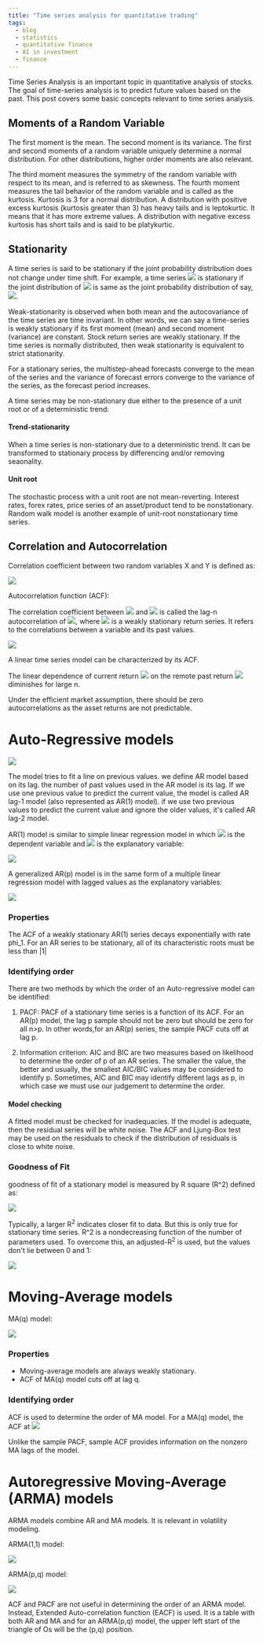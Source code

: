 ```yaml
---
title: "Time series analysis for quantitative trading"
tags:
  - blog
  - statistics
  - quantitative finance
  - AI in investment
  - finance
---
```


Time Series Analysis is an important topic in quantitative analysis of stocks. The goal of time-series analysis is to predict future values based on the past. This post covers some basic concepts relevant to time series analysis.


## Moments of a Random Variable

The first moment is the mean. The second moment is its variance. The first and second moments of a random variable uniquely determine a normal distribution. For other distributions, higher order moments are also relevant.

The third moment measures the symmetry of the random variable with respect to its mean, and is referred to as skewness. The fourth moment measures the tail behavior of the random variable and is called as the kurtosis. Kurtosis is 3 for a normal distribution. A distribution with positive excess kurtosis (kurtosis greater than 3) has heavy tails and is leptokurtic. It means that it has more extreme values. A distribution with negative excess kurtosis has short tails and is said to be platykurtic.

## Stationarity

A time series is said to be stationary if the joint probability distribution does not change under time shift. For example, a time series <img src="https://latex.codecogs.com/svg.latex?r_t"> is stationary if the joint distribution of <img src="https://latex.codecogs.com/svg.latex?(r_{t_1},r_{t_2},...r_{t_n})"> is same as the joint probability distribution of say, <img src="https://latex.codecogs.com/svg.latex?(r_{t_{1+1}}, r_{t_{2+1}},...r_{t_{n+1}})">. 

Weak-stationarity is observed when both mean and the autocovariance of the time series are time invariant. In other words, we can say a time-series is weakly stationary if its first moment (mean) and second moment (variance) are constant. Stock return series are weakly stationary. If the time series is normally distributed, then weak stationarity is equivalent to strict stationarity.

For a stationary series, the multistep-ahead forecasts converge to the mean of the series and the variance of forecast errors converge to the variance of the series, as the forecast period increases. 

A time series may be non-stationary due either to the presence of a unit root or of a deterministic trend:

#### Trend-stationarity

When a time series is non-stationary due to a deterministic trend. It can be transformed to stationary process by differencing and/or removing seaonality.

#### Unit root

The stochastic process with a unit root are not mean-reverting. Interest rates, forex rates, price series of an asset/product tend to be nonstationary. Random walk model is another example of unit-root nonstationary time series.

## Correlation and Autocorrelation

Correlation coefficient between two random variables X and Y is defined as:

<img src="https://latex.codecogs.com/svg.latex?\rho_{x,y} = \frac{Cov(X,Y)}{\sqrt{Var(X)Var(Y)}}">

Autocorrelation function (ACF): 

The correlation coefficient between <img src="https://latex.codecogs.com/svg.latex?r_t"> and <img src="https://latex.codecogs.com/svg.latex?r_{t-n}"> is called the lag-n autocorrelation of <img src="https://latex.codecogs.com/svg.latex?r_{t}">, where <img src="https://latex.codecogs.com/svg.latex?r_{n}"> is a weakly stationary return series. It refers to the correlations between a variable and its past values.

<img src="https://latex.codecogs.com/svg.latex?\rho_{n} = \frac{Cov(r_t,r_{t-n})}{Var(r_t)}">

A linear time series model can be characterized by its ACF.

The linear dependence of current return <img src="https://latex.codecogs.com/svg.latex?r_{t}"> on the remote past return <img src="https://latex.codecogs.com/svg.latex?r_{t-n}"> diminishes for large n.

Under the efficient market assumption, there should be zero autocorrelations as the asset returns are not predictable.


# Auto-Regressive models

<img src="https://latex.codecogs.com/svg.latex?y_t = a +B_1 y_{t-1} + B_2 y_{t-2} +..+ E_t,\ where\ E_t\ is\ the\ error\ term.">

The model tries to fit a line on previous values. we define AR model based on its lag. the number of past values used in the AR model is its lag. If we use one previous value to predict the current value, the model is called AR lag-1 model (also represented as AR(1) model). if we use two previous values to predict the current value and ignore the older values, it's called AR lag-2 model.

AR(1) model is similar to simple linear regression model in which <img src="https://latex.codecogs.com/svg.latex?r_t"> is the dependent variable and <img src="https://latex.codecogs.com/svg.latex?r_{t-1}"> is the explanatory variable:

<img src="https://latex.codecogs.com/svg.latex?r_t = \phi_0 + \phi_1 r_{t-1} + a_t">


A generalized AR(p) model is in the same form of a multiple linear regression model with lagged values as the explanatory variables:

<img src="https://latex.codecogs.com/svg.latex?r+t = \phi_0 + \phi_1 r_{t-1} + ... + \phi_p r_{t-p) + a_t,\ where\ a_t\ is\ the\ white\ noise">


### Properties

The ACF of a weakly stationary AR(1) series decays exponentially with rate phi_1.
For an AR series to be stationary, all of its characteristic roots must be less than |1|

### Identifying order

There are two methods by which the order of an Auto-regressive model can be identified:

1) PACF: PACF of a stationary time series is a function of its ACF. For an AR(p) model, the lag p sample should not be zero but should be zero for all n>p. In other words,for an AR(p) series, the sample PACF cuts off at lag p.

2) Information criterion: AIC and BIC are two measures based on likelihood to determine the order of p of an AR series. The smaller the value, the better and usually, the smallest AIC/BIC values may be considered to identify p. Sometimes, AIC and BIC may identify different lags as p, in which case we must use our judgement to determine the order.

#### Model checking

A fitted model must be checked for inadequacies. If the model is adequate, then the residual series will be white noise. The ACF and Ljung-Box test may be used on the residuals to check if the distribution of residuals is close to white noise.  

### Goodness of Fit

goodness of fit of a stationary model is measured by R square (R^2) defined as:

<img src="https://latex.codecogs.com/svg.latex?R^2 = 1 - \frac{Residual sum of squares}{Total sum of sqares}">


Typically, a larger R<sup>2</sup> indicates closer fit to data. But this is only true for stationary time series. R^2 is a nondecreasing function of the number of parameters used. To overcome this, an adjusted-R<sup>2</sup> is used, but the values don't lie between 0 and 1:
  
<img src="https://latex.codecogs.com/svg.latex?Adjusted R^2 = 1 - \frac{Variance of residuals}{Variance of r_t}">



# Moving-Average models

MA(q) model:

<img src="https://latex.codecogs.com/svg.latex?r_t = c_0 + a_t - \theta_1 a_{t-1} - \theta_2 a_{t-2} - ... - \theta_q a_{t-q},\ where\ c_0\ is\ a\ constant\ and\ a_t\ is\ the\ white\ noise\ series">


### Properties

- Moving-average models are always weakly stationary. 
- ACF of MA(q) model cuts off at lag q. 

### Identifying order

ACF is used to determine the order of MA model. For a MA(q) model, the ACF at <img src="https://latex.codecogs.com/svg.latex?q \neq 0,\ but\ q = 0\ for\ all\ l>q"> 

Unlike the sample PACF, sample ACF provides information on the nonzero MA lags of the model.


# Autoregressive Moving-Average (ARMA) models

ARMA models combine AR and MA models. It is relevant in volatility modeling. 

ARMA(1,1) model:

<img src="https://latex.codecogs.com/svg.latex?r_t - \phi_1 r_{t-1} = \phi_0 + a_t - \phi_1 a_t-1">



ARMA(p,q) model:

<img src="https://latex.codecogs.com/svg.latex?r_t = \phi_0 + sum{i=1}{p} \phi_i r_t-i + a_t - sum{i=1} {q} \phi_i a_{t-i},\ where\ a_t\ is\ white\ noise">



ACF and PACF are not useful in determining the order of an ARMA model. Instead, Extended Auto-correlation function (EACF) is used. It is a table with both AR and MA and for an ARMA(p,q) model, the upper left start of the triangle of Os will be the (p,q) position. 


